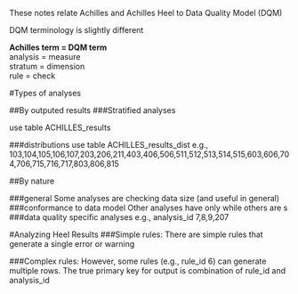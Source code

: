 These notes relate Achilles and Achilles Heel to Data Quality Model (DQM)

DQM terminology is slightly different

**Achilles term = DQM term**  
analysis = measure  
stratum = dimension  
rule = check




#Types of analyses

##By outputed results
###Stratified analyses

use table ACHILLES_results

###distributions 
use table ACHILLES_results_dist
e.g., 103,104,105,106,107,203,206,211,403,406,506,511,512,513,514,515,603,606,704,706,715,716,717,803,806,815

##By nature

###general
Some analyses are checking data size (and useful in general)  
###conformance to data model
Other analyses have only while others are s
###data quality specific analyses
e.g., analysis_id 7,8,9,207





#Analyzing Heel Results
###Simple rules: There are  simple rules that generate a single error or warning

###Complex rules: However, some rules (e.g., rule_id 6) can generate multiple rows. The true primary key for output is combination of rule_id and analysis_id


